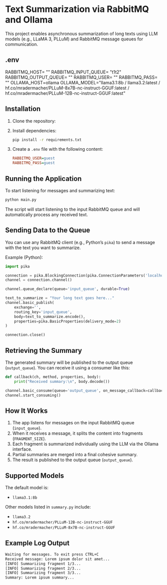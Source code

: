 # Text Summarization via RabbitMQ and Ollama

This project enables asynchronous summarization of long texts using LLM models (e.g., LLaMA 3, PLLuM) and RabbitMQ message queues for communication.

## .env

RABBITMQ_HOST= ""
RABBITMQ_INPUT_QUEUE= "t1t2"
RABBITMQ_OUTPUT_QUEUE= ""
RABBITMQ_USER= ""
RABBITMQ_PASS= ""
OLLAMA_HOST=ollama
OLLAMA_MODEL="llama3.1:8b / llama3.2:latest / hf.co/mradermacher/PLLuM-8x7B-nc-instruct-GGUF:latest / hf.co/mradermacher/PLLuM-12B-nc-instruct-GGUF:latest"

## Installation

1. Clone the repository:

2. Install dependencies:
   ```bash
   pip install -r requirements.txt
   ```

3. Create a `.env` file with the following content:
   ```ini
   RABBITMQ_USER=guest
   RABBITMQ_PASS=guest
   ```

## Running the Application

To start listening for messages and summarizing text:

```bash
python main.py
```

The script will start listening to the input RabbitMQ queue and will automatically process any received text.

## Sending Data to the Queue

You can use any RabbitMQ client (e.g., Python’s `pika`) to send a message with the text you want to summarize.

Example (Python):

```python
import pika

connection = pika.BlockingConnection(pika.ConnectionParameters('localhost'))
channel = connection.channel()

channel.queue_declare(queue='input_queue', durable=True)

text_to_summarize = "Your long text goes here..."
channel.basic_publish(
    exchange='',
    routing_key='input_queue',
    body=text_to_summarize.encode(),
    properties=pika.BasicProperties(delivery_mode=2)
)

connection.close()
```

## Retrieving the Summary

The generated summary will be published to the output queue (`output_queue`). You can receive it using a consumer like this:

```python
def callback(ch, method, properties, body):
    print("Received summary:\n", body.decode())

channel.basic_consume(queue='output_queue', on_message_callback=callback, auto_ack=True)
channel.start_consuming()
```

## How It Works

1. The app listens for messages on the input RabbitMQ queue (`input_queue`).
2. When it receives a message, it splits the content into fragments (`FRAGMENT_SIZE`).
3. Each fragment is summarized individually using the LLM via the Ollama interface.
4. Partial summaries are merged into a final cohesive summary.
5. The result is published to the output queue (`output_queue`).

## Supported Models

The default model is:
- `llama3.1:8b`

Other models listed in `summary.py` include:
- `llama3.2`
- `hf.co/mradermacher/PLLuM-12B-nc-instruct-GGUF`
- `hf.co/mradermacher/PLLuM-8x7B-nc-instruct-GGUF`

## Example Log Output

```bash
Waiting for messages. To exit press CTRL+C
Received message: Lorem ipsum dolor sit amet...
[INFO] Summarizing fragment 1/3...
[INFO] Summarizing fragment 2/3...
[INFO] Summarizing fragment 3/3...
Summary: Lorem ipsum summary...
```
